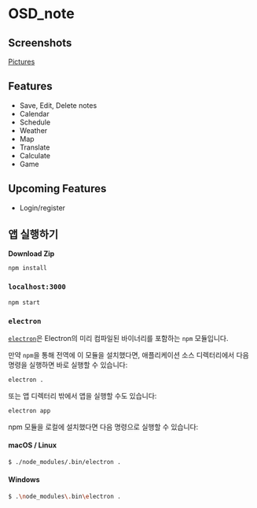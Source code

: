 # OSD_note

## Screenshots  
[Pictures](https://github.com/alchon/OSD_note/tree/master/Pictures)

## Features
* Save, Edit, Delete notes
* Calendar  
* Schedule
* Weather
* Map
* Translate
* Calculate
* Game

## Upcoming Features   
* Login/register  

## 앱 실행하기

**Download Zip**

```
npm install
```

### `localhost:3000`

```
npm start
```

### `electron`

[`electron`](https://github.com/electron-userland/electron-prebuilt)은
Electron의 미리 컴파일된 바이너리를 포함하는 `npm` 모듈입니다.

만약 `npm`을 통해 전역에 이 모듈을 설치했다면, 애플리케이션 소스 디렉터리에서 다음
명령을 실행하면 바로 실행할 수 있습니다:

```bash
electron .
```

또는 앱 디렉터리 밖에서 앱을 실행할 수도 있습니다:

```bash
electron app
```

npm 모듈을 로컬에 설치했다면 다음 명령으로 실행할 수 있습니다:

#### macOS / Linux

```bash
$ ./node_modules/.bin/electron .
```

#### Windows

```bash
$ .\node_modules\.bin\electron .
```

